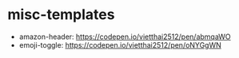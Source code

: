 # misc-templates
- amazon-header: https://codepen.io/vietthai2512/pen/abmqaWO
- emoji-toggle: https://codepen.io/vietthai2512/pen/oNYGgWN
